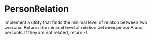# PersonRelation
Implement a utility that finds the minimal level of relation between two persons.
Returns the minimal level of relation between personA and personB. If they are not related, return -1.
